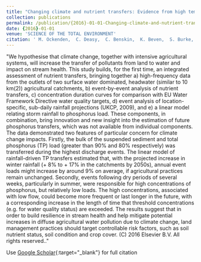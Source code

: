 ```yaml
---
title: "Changing climate and nutrient transfers: Evidence from high temporal resolution concentration-flow dynamics in headwater catchments"
collection: publications
permalink: /publication/{2016}-01-01-Changing-climate-and-nutrient-transfers-Evidence-from-high-temporal-resolution-concentration-flow-dynamics-in-headwater-catchments
date: {2016}-01-01
venue: 'SCIENCE OF THE TOTAL ENVIRONMENT'
citation: ' M. Ockenden,  C. Deasy,  C. Benskin,  K. Beven,  S. Burke,  A. Collins,  R. Evans,  P. Falloon,  K. Forber,  K. Hiscock,  M. Hollaway,  R. Kahana,  C. Macleod,  S. Reaney,  M. Snell,  M. Villamizar,  C. Wearing,  P. Withers,  J. Zhou,  P. Haygarth, &quot;Changing climate and nutrient transfers: Evidence from high temporal resolution concentration-flow dynamics in headwater catchments.&quot; SCIENCE OF THE TOTAL ENVIRONMENT, {2016}.'
---
```

"We hypothesise that climate change, together with intensive agricultural systems, will increase the transfer of pollutants from land to water and impact on stream health. This study builds, for the first time, an integrated assessment of nutrient transfers, bringing together a) high-frequency data from the outlets of two surface water dominated, headwater (similar to 10 km(2)) agricultural catchments, b) event-by-event analysis of nutrient transfers, c) concentration duration curves for comparison with EU Water Framework Directive water quality targets, d) event analysis of location-specific, sub-daily rainfall projections (UKCP, 2009), and e) a linear model relating storm rainfall to phosphorus load. These components, in combination, bring innovation and new insight into the estimation of future phosphorus transfers, which was not available from individual components. The data demonstrated two features of particular concern for climate change impacts. Firstly, the bulk of the suspended sediment and total phosphorus (TP) load (greater than 90% and 80% respectively) was transferred during the highest discharge events. The linear model of rainfall-driven TP transfers estimated that, with the projected increase in winter rainfall (+ 8% to + 17% in the catchments by 2050s), annual event loads might increase by around 9% on average, if agricultural practices remain unchanged. Secondly, events following dry periods of several weeks, particularly in summer, were responsible for high concentrations of phosphorus, but relatively low loads. The high concentrations, associated with low flow, could become more frequent or last longer in the future, with a corresponding increase in the length of time that threshold concentrations (e.g. for water quality status) are exceeded. The results suggest that in order to build resilience in stream health and help mitigate potential increases in diffuse agricultural water pollution due to climate change, land management practices should target controllable risk factors, such as soil nutrient status, soil condition and crop cover. (C) 2016 Elsevier B.V. All rights reserved.."

Use [Google Scholar](https://scholar.google.com/scholar?q=Changing+climate+and+nutrient+transfers:+Evidence+from+high+temporal+resolution+concentration+flow+dynamics+in+headwater+catchments){:target="_blank"} for full citation